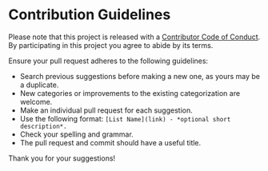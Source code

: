 # Contribution Guidelines

Please note that this project is released with a [Contributor Code of Conduct](CODE_OF_CONDUCT.md). By participating in this project you agree to abide by its terms.

Ensure your pull request adheres to the following guidelines:

- Search previous suggestions before making a new one, as yours may be a duplicate.
- New categories or improvements to the existing categorization are welcome.
- Make an individual pull request for each suggestion.
- Use the following format: `[List Name](link) - *optional short description*.`
- Check your spelling and grammar.
- The pull request and commit should have a useful title.


Thank you for your suggestions!
